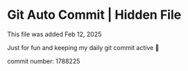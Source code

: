 # Git Auto Commit | Hidden File

This file was added Feb 12, 2025

Just for fun and keeping my daily git commit active 🤪

commit number: 1788225
